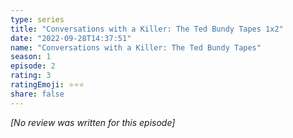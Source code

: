 ```yaml
---
type: series
title: "Conversations with a Killer: The Ted Bundy Tapes 1x2"
date: "2022-09-28T14:37:51"
name: "Conversations with a Killer: The Ted Bundy Tapes"
season: 1
episode: 2
rating: 3
ratingEmoji: ⭐️⭐️⭐️
share: false
---
```


*[No review was written for this episode]*
